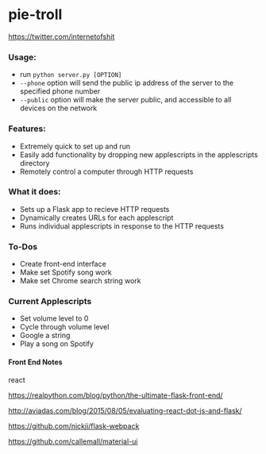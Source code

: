# pie-troll
<https://twitter.com/internetofshit>

### Usage:
- run `python server.py [OPTION]`
- `--phone` option will send the public ip address of the server to the specified phone number
- `--public` option will make the server public, and accessible to all devices on the network

### Features:
- Extremely quick to set up and run
- Easily add functionality by dropping new applescripts in the applescripts directory
- Remotely control a computer through HTTP requests

### What it does:
- Sets up a Flask app to recieve HTTP requests
- Dynamically creates URLs for each applescript
- Runs individual applescripts in response to the HTTP requests

### To-Dos
- Create front-end interface
- Make set Spotify song work
- Make set Chrome search string work

### Current Applescripts
- Set volume level to 0
- Cycle through volume level
- Google a string
- Play a song on Spotify

#### Front End Notes

react

<https://realpython.com/blog/python/the-ultimate-flask-front-end/>

<http://aviadas.com/blog/2015/08/05/evaluating-react-dot-js-and-flask/>

https://github.com/nickjj/flask-webpack

https://github.com/callemall/material-ui
